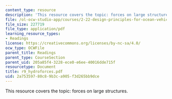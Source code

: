 ```yaml
---
content_type: resource
description: 'This resource covers the topic: forces on large structures.'
file: /ol-ocw-studio-app/courses/2-22-design-principles-for-ocean-vehicles-13-42-spring-2005/2a75359780c89b3ca905f3d265bb9dce_r9_hydroforces.pdf
file_size: 227719
file_type: application/pdf
learning_resource_types:
- Readings
license: https://creativecommons.org/licenses/by-nc-sa/4.0/
ocw_type: OCWFile
parent_title: Readings
parent_type: CourseSection
parent_uid: 205a85f4-3228-ece0-e6ee-40016dde715f
resourcetype: Document
title: r9_hydroforces.pdf
uid: 2a753597-80c8-9b3c-a905-f3d265bb9dce
---
```

This resource covers the topic: forces on large structures.